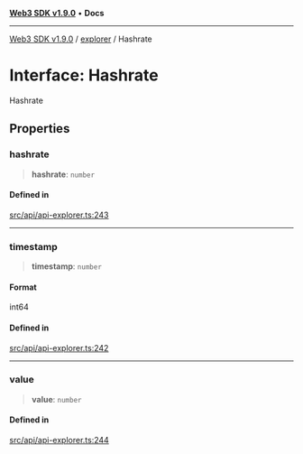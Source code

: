 [**Web3 SDK v1.9.0**](../../../README.md) • **Docs**

***

[Web3 SDK v1.9.0](../../../globals.md) / [explorer](../README.md) / Hashrate

# Interface: Hashrate

Hashrate

## Properties

### hashrate

> **hashrate**: `number`

#### Defined in

[src/api/api-explorer.ts:243](https://github.com/Mystic-Nayy/alephium-web3/blob/c1afd789a197ce5fe21f08c2965942090157c33d/packages/web3/src/api/api-explorer.ts#L243)

***

### timestamp

> **timestamp**: `number`

#### Format

int64

#### Defined in

[src/api/api-explorer.ts:242](https://github.com/Mystic-Nayy/alephium-web3/blob/c1afd789a197ce5fe21f08c2965942090157c33d/packages/web3/src/api/api-explorer.ts#L242)

***

### value

> **value**: `number`

#### Defined in

[src/api/api-explorer.ts:244](https://github.com/Mystic-Nayy/alephium-web3/blob/c1afd789a197ce5fe21f08c2965942090157c33d/packages/web3/src/api/api-explorer.ts#L244)
